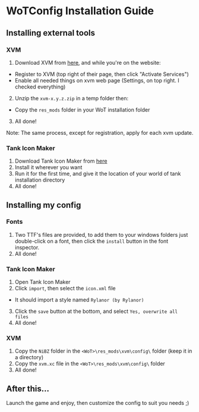 WoTConfig Installation Guide
============================

## Installing external tools
### XVM
1. Download XVM from [here](http://www.modxvm.com/en/download-xvm/), and while you're on the website:
 + Register to XVM (top right of their page, then click "Activate Services")
 + Enable all needed things on xvm web page (Settings, on top right. I checked everything)
2. Unzip the `xvm-x.y.z.zip` in a temp folder then:
 + Copy the `res_mods` folder in your WoT installation folder
3. All done!

Note: The same process, except for registration, apply for each xvm update.

### Tank Icon Maker
1. Download Tank Icon Maker from [here](http://forum.worldoftanks.eu/index.php?/topic/318315-95-tank-icon-maker-v042-20-december-2014/)
2. Install it wherever you want
3. Run it for the first time, and give it the location of your world of tank installation directory
4. All done!

## Installing my config
### Fonts
1. Two TTF's files are provided, to add them to your windows folders just double-click on a font, then click the `install` button in the font inspector.
2. All done!

### Tank Icon Maker
1. Open Tank Icon Maker
2. Click `import`, then select the `icon.xml` file
 + It should import a style named `Rylanor (by Rylanor)`
3. Click the `save` button at the bottom, and select `Yes, overwrite all files`
4. All done!

### XVM
1. Copy the `NiBZ` folder in the `<WoT>\res_mods\xvm\config\` folder (keep it in a directory)
2. Copy the `xvm.xc` file in the `<WoT>\res_mods\xvm\config\` folder
3. All done!

## After this...
Launch the game and enjoy, then customize the config to suit you needs ;)
